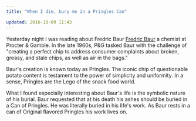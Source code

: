 ```yaml
---
title: "When I die, bury me in a Pringles Can"

updated: 2016-10-09 11:43
---
```


Yesterday night I was reading about Fredric Baur [Fredric Baur](https://en.wikipedia.org/wiki/Fred_Baur) a chemist at Procter & Gamble. In the late 1960s, P&G tasked Baur with the challenge of "creating a perfect chip to address consumer complaints about broken, greasy, and stale chips, as well as air in the bags." 

Baur's creation is known today as Pringles. The iconic chip of questionable potato content is testament to the power of simplicity and uniformity. In a sense, Pringles are the Lego of the snack food world.

What I found especially interesting about Baur's life is the symbolic nature of his burial. Baur requested that at his death his ashes should be buried in a Can of Pringles. He was literally buried in his life's work. As Baur rests in a can of Original flavored Pringles his work lives on.
